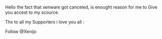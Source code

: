 Hello the fact that xenware got canceled, is enought reason for me to Give you accest to my scource.


Thx to all my Supporters i love you all :

<!-- Place this tag where you want the button to render. -->
<GitHubButton href="https://github.com/Xenijo" data-color-scheme="no-preference: light; light: light; dark: dark;" data-size="large" data-show-count="true" aria-label="Follow @Xenijo on GitHub">Follow @Xenijo</GitHubButton>
